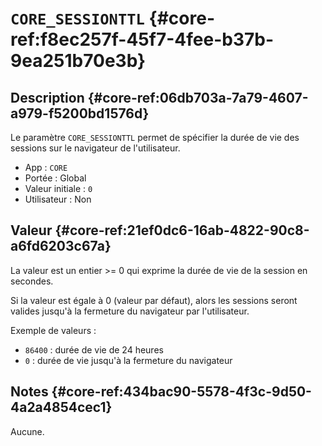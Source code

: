 # `CORE_SESSIONTTL` {#core-ref:f8ec257f-45f7-4fee-b37b-9ea251b70e3b}

## Description {#core-ref:06db703a-7a79-4607-a979-f5200bd1576d}

Le paramètre `CORE_SESSIONTTL` permet de spécifier la durée de vie des sessions
sur le navigateur de l'utilisateur.

*   App : `CORE`
*   Portée : Global
*   Valeur initiale : `0`
*   Utilisateur : Non

## Valeur {#core-ref:21ef0dc6-16ab-4822-90c8-a6fd6203c67a}

La valeur est un entier >= 0 qui exprime la durée de vie de la session en
secondes.

Si la valeur est égale à 0 (valeur par défaut), alors les sessions seront
valides jusqu'à la fermeture du navigateur par l'utilisateur.

Exemple de valeurs :

* `86400` : durée de vie de 24 heures
* `0`     : durée de vie jusqu'à la fermeture du navigateur

## Notes {#core-ref:434bac90-5578-4f3c-9d50-4a2a4854cec1}

Aucune.

<!-- links -->
